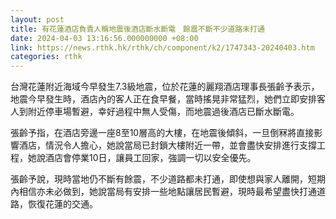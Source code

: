 ```yaml
---
layout: post
title: 有花蓮酒店負責人稱地震後酒店斷水斷電　餘震不斷不少道路未打通
date: 2024-04-03 13:16:56.000000000 +08:00
link: https://news.rthk.hk/rthk/ch/component/k2/1747343-20240403.htm
categories: rthk
---
```


台灣花蓮附近海域今早發生7.3級地震，位於花蓮的麗翔酒店理事長張齡予表示，地震今早發生時，酒店內的客人正在食早餐，當時搖晃非常猛烈，她們立即安排客人到附近停車場暫避，幸好過程中無人受傷，而地震過後酒店已斷水斷電。

張齡予指，在酒店旁邊一座8至10層高的大樓，在地震後傾斜，一旦倒冧將直接影響酒店，情況令人擔心，她說當局已封鎖大樓附近一帶，並會盡快安排進行支撐工程，她說酒店會停業10日，讓員工回家，強調一切以安全優先。

張齡予說，現時當地仍不斷有餘震，不少道路都未打通，即使想與家人離開，短期內相信亦未必做到，她說當局有安排一些地點讓居民暫避，現時最希望盡快打通道路，恢復花蓮的交通。
